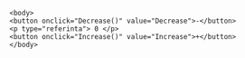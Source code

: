 <html>

    <body>
    <button onclick="Decrease()" value="Decrease">-</button>
    <p type="referinta"> 0 </p>
    <button onclick="Increase()" value="Increase">+</button>
    </body>
<script>
     var Count=0;

function Increase()
{
   Count++;               
    document.getElementById("referinta").innerHTML=Count;
}

function Decrease()
{
   Count--;               
    document.getElementById("referinta").innerHTML=Count;
}
    </script>

</html>
